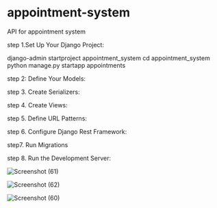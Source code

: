 # appointment-system
API for appointment system

step 1.Set Up Your Django Project:

django-admin startproject appointment_system
cd appointment_system
python manage.py startapp appointments

step 2: Define Your Models:

step 3. Create Serializers:

step 4. Create Views:

step 5. Define URL Patterns:

step 6. Configure Django Rest Framework:

step7. Run Migrations

step 8. Run the Development Server:



![Screenshot (61)](https://github.com/ankit767723/appointment-system/assets/110814983/4bc8fa69-9858-4645-a52c-cbdbce66bcc6)

![Screenshot (62)](https://github.com/ankit767723/appointment-system/assets/110814983/1f8cc1cd-bc9e-4080-8b67-ca3bbb8f60c7)

![Screenshot (60)](https://github.com/ankit767723/appointment-system/assets/110814983/3d82e803-5868-4e70-84c1-070605a9761d)
